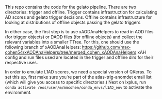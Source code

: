 This repo contains the code for the gelato pipeline.
There are two directories: trigger and offline. Trigger contains infrastruction for calculating AD scores and gelato trigger decisions. Offline contains infrastructure for looking at distributions of offline objects passing the gelato triggers.

In either case, the first step is to use xAODAnaHelpers to read in AOD files (for trigger objects) or DAOD files (for offline objects) and collect the relevant variables into a smaller TTree. For this, one should use the following branch of xAODAnaHelpers: https://github.com/max-cohen54/xAODAnaHelpers/tree/merged_cohen_xAODAnaHelpers
xAH config and run files used are located in the trigger and offline dirs for their respective uses.

In order to emulate L1AD scores, we need a special version of QKeras. To set this up, first make sure you're part of the atlas-trig-anomdet email list (which will give you access to specific directories.) Next on lxplus, run `conda activate /eos/user/m/mmcohen/conda_envs/l1AD_env` to activate the environment.
